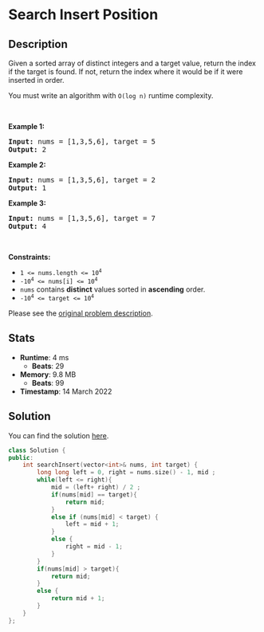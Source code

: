 # Search Insert Position

## Description

<p>Given a sorted array of distinct integers and a target value, return the index if the target is found. If not, return the index where it would be if it were inserted in order.</p>

<p>You must&nbsp;write an algorithm with&nbsp;<code>O(log n)</code> runtime complexity.</p>

<p>&nbsp;</p>
<p><strong class="example">Example 1:</strong></p>

<pre>
<strong>Input:</strong> nums = [1,3,5,6], target = 5
<strong>Output:</strong> 2
</pre>

<p><strong class="example">Example 2:</strong></p>

<pre>
<strong>Input:</strong> nums = [1,3,5,6], target = 2
<strong>Output:</strong> 1
</pre>

<p><strong class="example">Example 3:</strong></p>

<pre>
<strong>Input:</strong> nums = [1,3,5,6], target = 7
<strong>Output:</strong> 4
</pre>

<p>&nbsp;</p>
<p><strong>Constraints:</strong></p>

<ul>
	<li><code>1 &lt;= nums.length &lt;= 10<sup>4</sup></code></li>
	<li><code>-10<sup>4</sup> &lt;= nums[i] &lt;= 10<sup>4</sup></code></li>
	<li><code>nums</code> contains <strong>distinct</strong> values sorted in <strong>ascending</strong> order.</li>
	<li><code>-10<sup>4</sup> &lt;= target &lt;= 10<sup>4</sup></code></li>
</ul>


Please see the [original problem description](https://leetcode.com/problems/search-insert-position/).

## Stats

- **Runtime**: 4 ms
    - **Beats**: 29
- **Memory**: 9.8 MB
    - **Beats**: 99
- **Timestamp**: 14 March 2022

## Solution

You can find the solution [here](./search-insert-position.cpp).

```cpp
class Solution {
public:
    int searchInsert(vector<int>& nums, int target) {
        long long left = 0, right = nums.size() - 1, mid ;
        while(left <= right){
            mid = (left+ right) / 2 ;
            if(nums[mid] == target){
                return mid;
            }
            else if (nums[mid] < target) {
                left = mid + 1;
            }
            else {
                right = mid - 1;
            }
        }
        if(nums[mid] > target){
            return mid;
        }
        else {
            return mid + 1;
        }
    }
};
```
